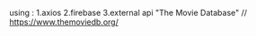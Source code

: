 using :
  1.axios
  2.firebase
  3.external api "The Movie Database" // https://www.themoviedb.org/ 

